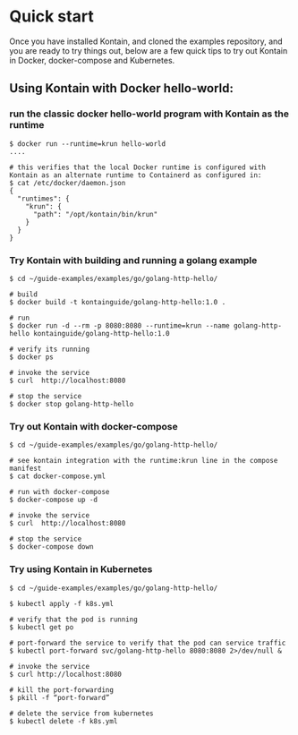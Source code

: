 
# Quick start
Once you have installed Kontain, and cloned the examples repository, and you are ready to try things out, below are a few quick tips to try out Kontain in Docker, docker-compose and Kubernetes.

## Using Kontain with Docker hello-world:
### run the classic docker hello-world program with Kontain as the runtime

```shell
$ docker run --runtime=krun hello-world
....

# this verifies that the local Docker runtime is configured with Kontain as an alternate runtime to Containerd as configured in:
$ cat /etc/docker/daemon.json
{
  "runtimes": {
    "krun": {
      "path": "/opt/kontain/bin/krun"
    }
  }
}
```

### Try Kontain with building and running a golang example

```shell
$ cd ~/guide-examples/examples/go/golang-http-hello/

# build
$ docker build -t kontainguide/golang-http-hello:1.0 .

# run
$ docker run -d --rm -p 8080:8080 --runtime=krun --name golang-http-hello kontainguide/golang-http-hello:1.0

# verify its running
$ docker ps

# invoke the service
$ curl  http://localhost:8080

# stop the service
$ docker stop golang-http-hello
```

### Try out Kontain with docker-compose

```shell
$ cd ~/guide-examples/examples/go/golang-http-hello/

# see kontain integration with the runtime:krun line in the compose manifest
$ cat docker-compose.yml

# run with docker-compose
$ docker-compose up -d

# invoke the service
$ curl  http://localhost:8080

# stop the service
$ docker-compose down
```

### Try using Kontain in Kubernetes

```shell
$ cd ~/guide-examples/examples/go/golang-http-hello/

$ kubectl apply -f k8s.yml

# verify that the pod is running
$ kubectl get po

# port-forward the service to verify that the pod can service traffic
$ kubectl port-forward svc/golang-http-hello 8080:8080 2>/dev/null &

# invoke the service
$ curl http://localhost:8080

# kill the port-forwarding
$ pkill -f “port-forward”

# delete the service from kubernetes
$ kubectl delete -f k8s.yml
```